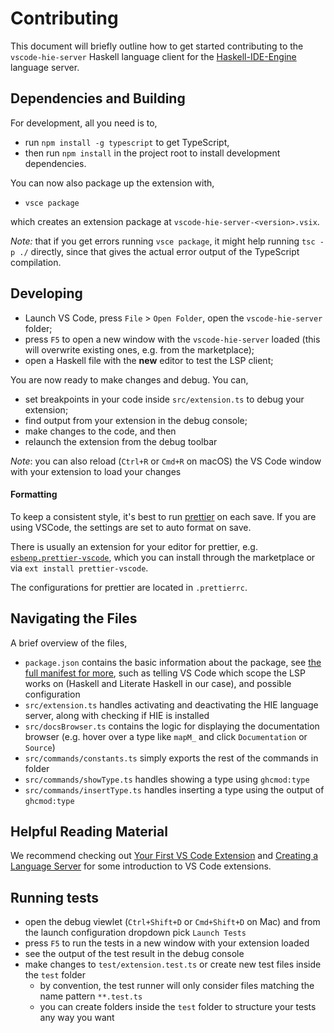# Contributing

This document will briefly outline how to get started contributing to the `vscode-hie-server` Haskell language client for the [Haskell-IDE-Engine](https://github.com/haskell/haskell-ide-engine) language server.

## Dependencies and Building

For development, all you need is to,

* run `npm install -g typescript` to get TypeScript,
* then run `npm install` in the project root to install development dependencies.

You can now also package up the extension with,

* `vsce package`

which creates an extension package at `vscode-hie-server-<version>.vsix`.

_Note:_ that if you get errors running `vsce package`, it might help running `tsc -p ./` directly, since that gives the actual error output of the TypeScript compilation.

## Developing

* Launch VS Code, press `File` > `Open Folder`, open the `vscode-hie-server` folder;
* press `F5` to open a new window with the `vscode-hie-server` loaded (this will overwrite existing ones, e.g. from the marketplace);
* open a Haskell file with the **new** editor to test the LSP client;

You are now ready to make changes and debug. You can,

* set breakpoints in your code inside `src/extension.ts` to debug your extension;
* find output from your extension in the debug console;
* make changes to the code, and then
* relaunch the extension from the debug toolbar

_Note_: you can also reload (`Ctrl+R` or `Cmd+R` on macOS) the VS Code window with your extension to load your changes

#### Formatting

To keep a consistent style, it's best to run [prettier](https://prettier.io) on each save. If you are using VSCode, the settings are set to auto format on save.

There is usually an extension for your editor for prettier, e.g. [`esbenp.prettier-vscode`](https://marketplace.visualstudio.com/items?itemName=esbenp.prettier-vscode), which you can install through the marketplace or via `ext install prettier-vscode`.

The configurations for prettier are located in `.prettierrc`.

## Navigating the Files

A brief overview of the files,

* `package.json` contains the basic information about the package, see [the full manifest for more](https://code.visualstudio.com/docs/extensionAPI/extension-manifest), such as telling VS Code which scope the LSP works on (Haskell and Literate Haskell in our case), and possible configuration
* `src/extension.ts` handles activating and deactivating the HIE language server, along with checking if HIE is installed
* `src/docsBrowser.ts` contains the logic for displaying the documentation browser (e.g. hover over a type like `mapM_` and click `Documentation` or `Source`)
* `src/commands/constants.ts` simply exports the rest of the commands in folder
* `src/commands/showType.ts` handles showing a type using `ghcmod:type`
* `src/commands/insertType.ts` handles inserting a type using the output of `ghcmod:type`

## Helpful Reading Material

We recommend checking out [Your First VS Code Extension](https://code.visualstudio.com/docs/extensions/example-hello-world) and [Creating a Language Server](https://code.visualstudio.com/docs/extensions/example-language-server) for some introduction to VS Code extensions.

## Running tests

* open the debug viewlet (`Ctrl+Shift+D` or `Cmd+Shift+D` on Mac) and from the launch configuration dropdown pick `Launch Tests`
* press `F5` to run the tests in a new window with your extension loaded
* see the output of the test result in the debug console
* make changes to `test/extension.test.ts` or create new test files inside the `test` folder
  * by convention, the test runner will only consider files matching the name pattern `**.test.ts`
  * you can create folders inside the `test` folder to structure your tests any way you want
